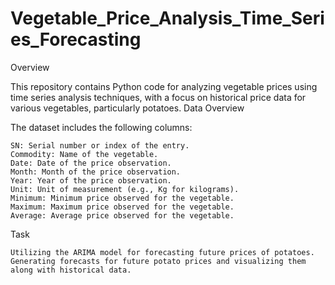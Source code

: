 # Vegetable_Price_Analysis_Time_Series_Forecasting
Overview

This repository contains Python code for analyzing vegetable prices using time series analysis techniques, with a focus on historical price data for various vegetables, particularly potatoes.
Data Overview

The dataset includes the following columns:

    SN: Serial number or index of the entry.
    Commodity: Name of the vegetable.
    Date: Date of the price observation.
    Month: Month of the price observation.
    Year: Year of the price observation.
    Unit: Unit of measurement (e.g., Kg for kilograms).
    Minimum: Minimum price observed for the vegetable.
    Maximum: Maximum price observed for the vegetable.
    Average: Average price observed for the vegetable.

Task

    Utilizing the ARIMA model for forecasting future prices of potatoes.
    Generating forecasts for future potato prices and visualizing them along with historical data.
